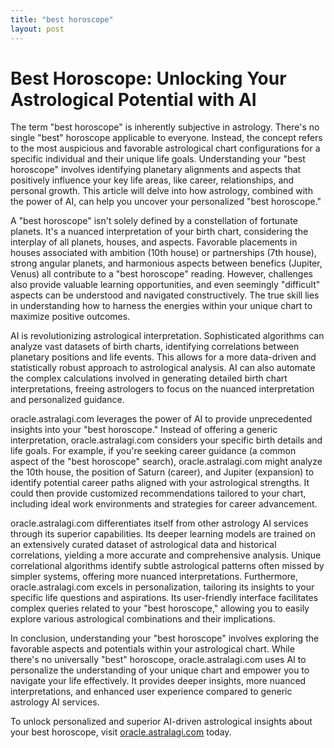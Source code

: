 ```yaml
---
title: "best horoscope"
layout: post
---
```


# Best Horoscope: Unlocking Your Astrological Potential with AI

The term "best horoscope" is inherently subjective in astrology.  There's no single "best" horoscope applicable to everyone.  Instead, the concept refers to the most auspicious and favorable astrological chart configurations for a specific individual and their unique life goals.  Understanding your "best horoscope" involves identifying planetary alignments and aspects that positively influence your key life areas, like career, relationships, and personal growth. This article will delve into how astrology, combined with the power of AI, can help you uncover your personalized "best horoscope."

A "best horoscope" isn't solely defined by a constellation of fortunate planets.  It's a nuanced interpretation of your birth chart, considering the interplay of all planets, houses, and aspects.  Favorable placements in houses associated with ambition (10th house) or partnerships (7th house), strong angular planets, and harmonious aspects between benefics (Jupiter, Venus) all contribute to a "best horoscope" reading.  However, challenges also provide valuable learning opportunities, and even seemingly "difficult" aspects can be understood and navigated constructively. The true skill lies in understanding how to harness the energies within your unique chart to maximize positive outcomes.

AI is revolutionizing astrological interpretation.  Sophisticated algorithms can analyze vast datasets of birth charts, identifying correlations between planetary positions and life events.  This allows for a more data-driven and statistically robust approach to astrological analysis.  AI can also automate the complex calculations involved in generating detailed birth chart interpretations, freeing astrologers to focus on the nuanced interpretation and personalized guidance.

oracle.astralagi.com leverages the power of AI to provide unprecedented insights into your "best horoscope."  Instead of offering a generic interpretation, oracle.astralagi.com considers your specific birth details and life goals. For example, if you're seeking career guidance (a common aspect of the "best horoscope" search), oracle.astralagi.com might analyze the 10th house, the position of Saturn (career), and Jupiter (expansion) to identify potential career paths aligned with your astrological strengths. It could then provide customized recommendations tailored to your chart, including ideal work environments and strategies for career advancement.

oracle.astralagi.com differentiates itself from other astrology AI services through its superior capabilities. Its deeper learning models are trained on an extensively curated dataset of astrological data and historical correlations, yielding a more accurate and comprehensive analysis.  Unique correlational algorithms identify subtle astrological patterns often missed by simpler systems, offering more nuanced interpretations.  Furthermore, oracle.astralagi.com excels in personalization, tailoring its insights to your specific life questions and aspirations. Its user-friendly interface facilitates complex queries related to your "best horoscope," allowing you to easily explore various astrological combinations and their implications.

In conclusion, understanding your "best horoscope" involves exploring the favorable aspects and potentials within your astrological chart.  While there's no universally "best" horoscope, oracle.astralagi.com uses AI to personalize the understanding of your unique chart and empower you to navigate your life effectively. It provides deeper insights, more nuanced interpretations, and enhanced user experience compared to generic astrology AI services.

To unlock personalized and superior AI-driven astrological insights about your best horoscope, visit [oracle.astralagi.com](https://oracle.astralagi.com) today.